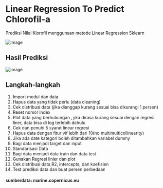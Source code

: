 # Linear Regression To Predict Chlorofil-a
Prediksi Nilai Klorofil menggunaan metode Linear Regression Sklearn

![image](https://user-images.githubusercontent.com/87703066/153997889-a9b98e36-0a02-4d32-a53a-70efa16883c8.png)

## Hasil Prediksi

![image](https://user-images.githubusercontent.com/87703066/153998123-7a9fdaf5-4aa2-4122-a5b7-f61c629cfff5.png)


## Langkah-langkah
1. Import modul dan data
2. Hapus data yang tidak perlu (data cleaning)
3. Cek distribusi data (jika dianggap kurang sesuai bisa dikurangi 1 persen)
4. Reset nomor index
5. Plot data yang berhubungan , jika dirasa kurang sesuai dengan regresi liner, data bisa di log terlebih dahulu
6. Cek dan penuhi 5 syarat linear regresi
7. Hapus data dengan fitur vif lebih dari 10(no multimulticollinearity)
8. Jika ada date kategori boleh ditambahkan variabel dummy
9. Bagi data menjadi target dan input
10. Standarisasi Data
11. Bagi data menjadi data train dan data test
12. Gunakan Regresi linier dan plot
13. Cek distribusi data,R2, intercepts, dan koefisien
14. Test prediksi data dan buat persen perbedaan

#### sumberdata: marine.copernicus.eu
